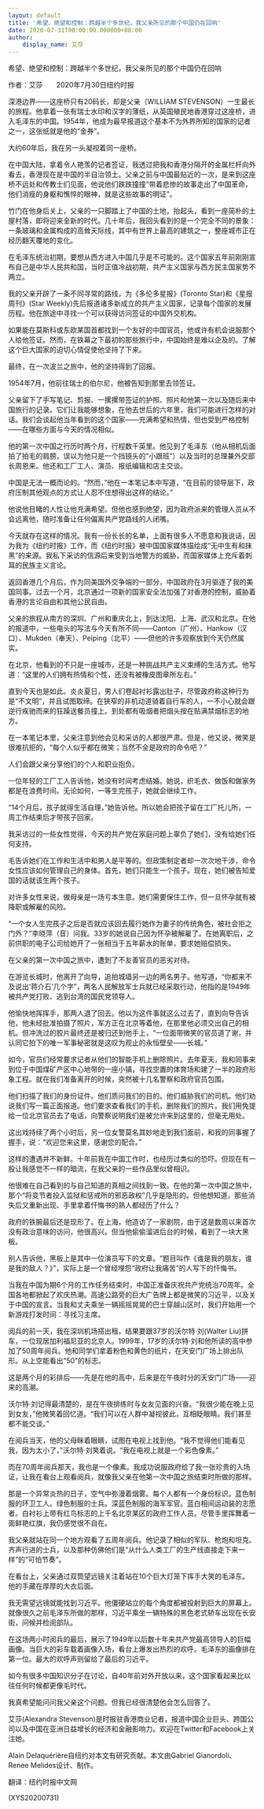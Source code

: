 ```yaml
---
layout: default
title: '希望、绝望和控制：跨越半个多世纪，我父亲所见的那个中国仍在回响'
date: 2020-07-31T00:00:00.000000+08:00
author:
    display_name: 艾莎
---
```


希望、绝望和控制：跨越半个多世纪，我父亲所见的那个中国仍在回响

作者：艾莎　　2020年7月30日纽约时报

深港边界——这座桥只有20码长，却是父亲（WILLIAM STEVENSON）一生最长的旅程。他拿着一张有瑞士水印和汉字的薄纸，从英国殖民地香港穿过这座桥，进入毛泽东的中国。1954年，他成为最早报道这个基本不为外界所知的国家的记者之一，这张纸就是他的“金券”。

大约60年后，我在另一头凝视着同一座桥。

在中国大陆，拿着令人艳羡的记者签证，我透过把我和香港分隔开的金属栏杆向外看去，香港现在是中国的半自治领土。父亲之前与中国最贴近的一次，是来到这座桥不远处和传教士们见面，他说他们跌跌撞撞“带着悲惨的故事走出了中国革命，他们消瘦的身躯和憔悴的眼神，就是这些故事的明证”。

竹门在他身后关上，父亲的一只脚踏上了中国的土地，抬起头，看到一座简朴的土屋村落，即将迎来全新的时代。几十年后，我回头看到的是一个完全不同的景象：一条玻璃和金属构成的高耸天际线，其中有世界上最高的建筑之一，整座城市正在经历翻天覆地的变化。

在毛泽东统治初期，要想从西方进入中国几乎是不可能的。这个国家五年前刚刚宣布自己是中华人民共和国，当时正值冷战初期，共产主义国家与西方民主国家势不两立。

我的父亲开辟了一条不同寻常的路线，为《多伦多星报》(Toronto Star)和《星报周刊》(Star Weekly)先后报道诸多新成立的共产主义国家，记录每个国家的发展历程。他在旅途中寻找一个可以获得访问签证的中国外交机构。

如果能在莫斯科或东欧某国首都找到一个友好的中国官员，他或许有机会说服那个人给他签证。然而，在铁幕之下最初的那些旅行中，中国始终是难以企及的。了解这个巨大国家的迫切心情促使他坚持了下来。

最终，在一次波兰之旅中，他的坚持得到了回报。

1954年7月，他前往瑞士的伯尔尼，他被告知到那里去领签证。

父亲留下了手写笔记、剪报、一摞摞带签证的护照、照片和他第一次以及随后来中国旅行的记录。它们让我能够想象，在他去世后的六年里，我们可能进行怎样的对话。我们会谈起他当年看到的这个国家——充满希望和热情，但也受到严格控制——在哪些方面与今天的情况相似。

他的第一次中国之行历时两个月，行程数千英里。他见到了毛泽东（他从相机后面拍了拍毛的肩膀，误以为他只是一个挡镜头的“小跟班”）以及当时的总理兼外交部长周恩来。他还和工厂工人、演员、报纸编辑和店主交谈。

中国是无法一概而论的。“然而，”他在一本笔记本中写道，“在目前的领导层下，政府压制其他观点的方式让人忍不住想得出这样的结论。”

他说他目睹的人性让他充满希望。但他也感到绝望，因为政府派来的管理人员从不会远离他，随时准备让任何偏离共产党路线的人闭嘴。

今天就存在这样的情况。我有一份长长的名单，上面有很多人不愿意和我说话，因为我为《纽约时报》工作，而《纽约时报》被中国国家媒体描绘成“无中生有和抹黑”的来源。我私下采访的信源后来受到当地警方的威胁，而国家媒体上充斥着刺耳的民族主义言论。

返回香港几个月后，作为同美国外交争端的一部分，中国政府在3月驱逐了我的美国同事。过去一个月，北京通过一项新的国家安全法加强了对香港的控制，威胁着香港的言论自由和其他公民自由。

父亲的旅程从南方的深圳、广州和重庆北上，到达沈阳、上海、武汉和北京。在他的报道中，一些电头的写法与今天有所不同——Canton（广州）、Hankow（汉口）、Mukden（奉天）、Peiping（北平）——但他的许多观察放到今天仍然属实。

在北京，他看到的不只是一座城市，还是一种挑战共产主义束缚的生活方式。他写道：“这里的人们拥有热情和个性，还没有被橡皮图章所左右。”

直到今天也是如此。炎炎夏日，男人们卷起衬衫露出肚子，尽管政府称这种行为是“不文明”，并且试图取缔。在狭窄的非机动道骑着自行车的人，一不小心就会跟逆行疾驰而来的狂躁送餐员撞上。到处都有吸烟者把烟头按在贴满禁烟标志的地方。

在一本笔记本里，父亲注意到他会见和采访的人都很严肃。但是，他又说，微笑是很难抗拒的，“每个人似乎都在微笑；当然不全是政府的命令吧？”

人们会跟父亲分享他们的个人和职业抱负。

一位年轻的工厂工人告诉他，她没有时间考虑结婚。她说，织毛衣、做饭和做家务都是在浪费时间。无论如何，一等生完孩子，她就会继续工作。

“14个月后，孩子就得生活自理，”她告诉他。所以她会把孩子留在工厂托儿所，一周工作结束后才带孩子回家。

我采访过的一些女性觉得，今天的共产党在家庭问题上辜负了她们，没有给她们任何支持。

毛告诉她们在工作和生活中和男人是平等的。但政策制定者却一次次地干涉，命令女性应该如何管理自己的身体。首先，她们只能生一个孩子。现在，她们被告知爱国的话就该生两个孩子。

对许多女性来说，做母亲是一场亏本生意。她们需要保住工作，但一旦怀孕就有被降职或解雇的风险。

“一个女人生完孩子之后是否就应该回去履行她作为妻子的传统角色，被社会拒之门外？”李晓萍（音）问我。33岁的她说自己因为怀孕被解雇了。在她离职后，之前供职的电子公司给她开了一张相当于五年薪水的账单，要求她赔偿损失。

在父亲的第一次中国之旅中，遭到了不友善官员的恶劣对待。

在游览长城时，他离开了向导，追拍城墙另一边的两名男子。他写道，“你都来不及说出‘蒋介石’几个字”，两名人民解放军士兵就已经采取行动，他指的是1949年被共产党打败、逃到台湾的国民党领导人。

他愉快地挥挥手，那两人退了回去。他以为这件事就这么过去了，直到向导告诉他，他未经批准拍摄了照片，军方正在北京等着他，在那里他必须交出自己的相机。但冲洗过的胶片最终还是被归还到他手上，“一位面带微笑的官员道了谢，并认同它拍下的唯一军事秘密就是这叹为观止的永恒壁垒——长城。”

如今，官员们经常要求记者从他们的智能手机上删除照片。去年夏天，我和同事来到位于中国煤矿产区中心地带的一座小镇，寻找空置的体育场和建了一半的政府形象工程。就在我们准备离开的时候，突然被十几名警察和政府官员包围。

他们扫描了我们的身份证件。他们质问我们的目的。他们威胁我们的司机。他们劝说我们写一篇正面报道。他们要求查看我们的手机，删除我们的照片。我们用免提给一位北京官员去了电话，向警察说明我们是被允许来到这里的，但毫无用处。

这出戏持续了两个小时后，另一位女警莫名其妙地走到我们面前，和我的同事握了握手，说：“欢迎您来这里，感谢您的配合。”

这样的遭遇并不新鲜。十年前我在中国工作时，也经历过类似的恐吓。但现在有一股让我感觉不一样的暗流，在我父亲的一些作品里似曾相识。

他很难在自己看到的与自己知道的真相之间找到一致。在他的第一次中国之旅中，那个“将变节者投入监狱和惩戒所的邪恶政权”几乎是隐形的。但他想知道，那些消失后又重新出现、手里拿着忏悔书的熟人都经历了什么？

政府的铁腕最后还是现形了。在上海，他造访了一家剧院，由于这是数周以来首次没有政治意味的访问，他很高兴。但当他偷偷溜进后台的时候，看到了一块大黑板。

别人告诉他，黑板上是其中一位演员写下的文章。“题目叫作《谁是我的朋友，谁是我的敌人？》”，实际上是一个曾经埋怨“政府让我痛苦”的人写下的忏悔书。

当我在中国为期6个月的工作任务结束时，中国正准备庆祝共产党统治70周年。全国各地都掀起了欢庆热潮。高速公路旁的巨大广告牌上都是微笑的习近平，以及关于中国的宣言。当我和丈夫乘坐一辆摇摇晃晃的巴士穿越山区时，我们开始用一个新游戏打发时间：寻找习主席。

阅兵的前一天，我在深圳机场搭出租，结果要跟37岁的沃尔特·刘(Walter Liu)拼车，一位现居加利福尼亚的北京人。1999年，17岁的沃尔特·刘和他所读的高中参加了50周年阅兵。他和同学们拿着粉色和黄色的纸片，在天安门广场上排出队形。从上空能看出“50”的标志。

这是两个月的彩排后——先是在他的高中，后来是在午夜时分的天安门广场——迎来的高潮。

沃尔特·刘记得最清楚的，是在午夜排练时与女友见面的兴奋。“我很少能在晚上见到女友，”他微笑着回忆道。“我们可以在人群中凝视彼此，互相眨眼睛。我们甚至都不能交谈。”

在阅兵当天，他的父母眯着眼睛，试图在电视上找到他。“我不觉得他们能看见我，因为太小了，”沃尔特·刘笑着说。“我在电视上就是一个彩色像素。”

而在70周年阅兵那天，我也是一个像素。我成功说服政府给了我一张珍贵的入场证，让我在看台上观看阅兵，就像我父亲在他第一次中国之旅结束时所做的那样。

那是一个异常炎热的日子，空气中弥漫着烟雾。每个人都有一个身份标识。蓝色制服的环卫工人。绿色制服的士兵。深蓝色制服的海军军官。蓝白相间运动装的志愿者。白衬衫上带有红鸟标志的上千名北京某区的政府工作人员。尽管手里挥舞着一面鲜艳红旗，我仍感觉很不自在。

我父亲就站在同一个地方观看了五周年阅兵。他记录了相似的军队、枪炮和坦克、齐声行进的士兵，以及那种仿佛他们是“从什么人类工厂的生产线直接走下来一样”的“可怕节奏”。

在看台上，父亲通过双筒望远镜关注着站在10个巨大灯笼下挥手大笑的毛泽东。他的手藏在厚厚的大衣后面。

我无需望远镜就能找到习近平。他僵硬站立的每个角度都被投射到巨大的屏幕上。就像很久之前毛泽东所做的那样，习近平乘坐一辆特殊的黑色老式轿车出现在长安街，问候并检阅部队。

在这场两小时阅兵的最后，展示了1949年以后数十年来共产党最高领导人的巨幅画像。当巨大的彩车载着画像入场，看台上爆发出热烈的欢呼。毛泽东的画像排在第一位。最大的欢呼声则留给了最后的习近平。

如今有很多中国知识分子在讨论，自40年前对外开放以来，这个国家看起来比以往任何时候都更像毛时代。

我真希望能问问我父亲这个问题。但我已经很清楚他会怎么回答了。

艾莎(Alexandra Stevenson)是时报驻香港商业记者，报道中国企业巨头、跨国公司以及中国在亚洲日益增长的经济和金融影响力。欢迎在Twitter和Facebook上关注她。

Alain Delaquérière自纽约对本文有研究贡献。本文由Gabriel Gianordoli、Renee Melides设计、制作。

翻译：纽约时报中文网

(XYS20200731)

